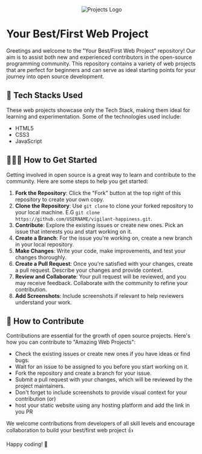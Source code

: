 <div align="center">
  <img src="https://user-images.githubusercontent.com/84387676/272251859-59228145-db67-4daf-a471-9b4d2513fc19.jpg" alt="Projects Logo">
</div>

# Your Best/First Web Project

Greetings and welcome to the "Your Best/First Web Project" repository! Our aim is to assist both new and experienced contributors in the open-source programming community. This repository contains a variety of web projects that are perfect for beginners and can serve as ideal starting points for your journey into open source development.

## 🚀 Tech Stacks Used

These web projects showcase only the Tech Stack, making them ideal for learning and experimentation. Some of the technologies used include:

- HTML5
- CSS3
- JavaScript

## 👨🏻‍💻 How to Get Started

Getting involved in open source is a great way to learn and contribute to the community. Here are some steps to help you get started:

1. **Fork the Repository**: Click the "Fork" button at the top right of this repository to create your own copy.
2. **Clone the Repository**: Use `git clone` to clone your forked repository to your local machine. E.G `git clone https://github.com/USERNAME/vigilant-happiness.git`.
3. **Contribute**: Explore the existing issues or create new ones. Pick an issue that interests you and start working on it.
4. **Create a Branch**: For the issue you're working on, create a new branch in your local repository.
5. **Make Changes**: Write your code, make improvements, and test your changes thoroughly.
6. **Create a Pull Request**: Once you're satisfied with your changes, create a pull request. Describe your changes and provide context.
7. **Review and Collaborate**: Your pull request will be reviewed, and you may receive feedback. Collaborate with the community to refine your contribution.
8. **Add Screenshots**: Include screenshots if relevant to help reviewers understand your work.

## 📝 How to Contribute

Contributions are essential for the growth of open source projects. Here's how you can contribute to "Amazing Web Projects":

- Check the existing issues or create new ones if you have ideas or find bugs.
- Wait for an issue to be assigned to you before you start working on it.
- Fork the repository and create a branch for your issue.
- Submit a pull request with your changes, which will be reviewed by the project maintainers.
- Don't forget to include screenshots to provide visual context for your contribution 
                                      (or)
- host your static website using any hosting platform and add the link in you PR

We welcome contributions from developers of all skill levels and encourage collaboration to build your best/first web project 👍

Happy coding! 🚀
